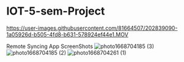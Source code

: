 # IOT-5-sem-Project

https://user-images.githubusercontent.com/81664507/202839090-1a05926d-b505-4fd8-b631-578924ef44e1.MOV

Remote Syncing App ScreenShots
![photo1668704185 (3)](https://user-images.githubusercontent.com/81664507/202839146-6b5258af-dffa-4877-8618-9ad318444902.jpeg)
![photo1668704185 (2)](https://user-images.githubusercontent.com/81664507/202839147-558d859d-9392-4cbd-97c1-f7b08953f144.jpeg)
![photo1668704261 (1)](https://user-images.githubusercontent.com/81664507/202839143-68b8a5cc-691f-45e2-98db-ccdc1fb3a404.jpeg)


